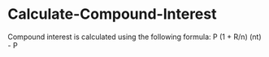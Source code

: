# Calculate-Compound-Interest
Compound interest is calculated using the following formula:  P (1 + R/n) (nt) - P
